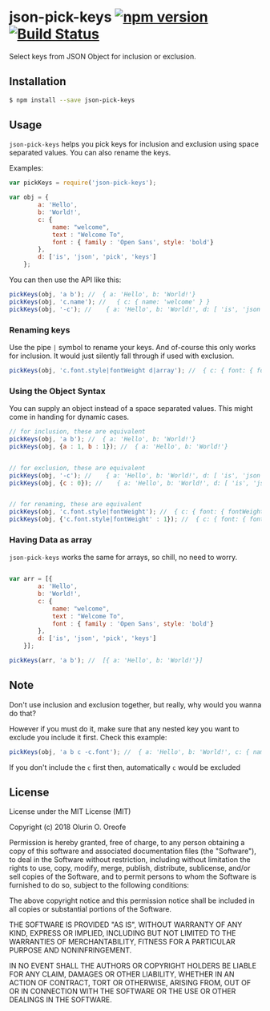 # json-pick-keys [![npm version](https://badge.fury.io/js/json-pick-keys.svg)](https://badge.fury.io/js/json-pick-keys) [![Build Status](https://travis-ci.org/oreofeolurin/json-pick-keys.svg?branch=master)](https://travis-ci.org/oreofeolurin/json-pick-keys)

Select keys from JSON Object for inclusion or exclusion.


## Installation

```bash
$ npm install --save json-pick-keys
```


## Usage

`json-pick-keys` helps you pick keys for inclusion and exclusion using space separated values. You can also rename the keys.

Examples:

```javascript
var pickKeys = require('json-pick-keys');

var obj = {
        a: 'Hello',
        b: 'World!',
        c: {
            name: "welcome",
            text : "Welcome To",
            font : { family : 'Open Sans', style: 'bold'}
        },
        d: ['is', 'json', 'pick', 'keys']
    };
```

You can then use the API like this:

```javascript
pickKeys(obj, 'a b'); //  { a: 'Hello', b: 'World!'}
pickKeys(obj, 'c.name'); //   { c: { name: 'welcome' } }
pickKeys(obj, '-c'); //    { a: 'Hello', b: 'World!', d: [ 'is', 'json', 'pick', 'keys' ] }

```


### Renaming keys
Use the pipe `|` symbol to rename your keys. And of-course this only works for inclusion. It would just silently fall through if used with
exclusion.

```javascript
pickKeys(obj, 'c.font.style|fontWeight d|array'); //  { c: { font: { fontWeight: 'bold' } }, array: [ 'is', 'json', 'pick', 'keys' ] }

```

### Using the Object Syntax
You can supply an object instead of a space separated values. This might come in handing for dynamic cases.

```javascript
// for inclusion, these are equivalent
pickKeys(obj, 'a b'); //  { a: 'Hello', b: 'World!'}
pickKeys(obj, {a : 1, b : 1}); //  { a: 'Hello', b: 'World!'}


// for exclusion, these are equivalent
pickKeys(obj, '-c'); //    { a: 'Hello', b: 'World!', d: [ 'is', 'json', 'pick', 'keys' ] }
pickKeys(obj, {c : 0}); //    { a: 'Hello', b: 'World!', d: [ 'is', 'json', 'pick', 'keys' ] }


// for renaming, these are equivalent
pickKeys(obj, 'c.font.style|fontWeight'); //  { c: { font: { fontWeight: 'bold' } } }
pickKeys(obj, {'c.font.style|fontWeight' : 1}); //  { c: { font: { fontWeight: 'bold' } } }

```

### Having Data as array
`json-pick-keys` works the same for arrays, so chill, no need to worry.


```javascript

var arr = [{
        a: 'Hello',
        b: 'World!',
        c: {
            name: "welcome",
            text : "Welcome To",
            font : { family : 'Open Sans', style: 'bold'}
        },
        d: ['is', 'json', 'pick', 'keys']
    }];

pickKeys(arr, 'a b'); //  [{ a: 'Hello', b: 'World!'}]

```

## Note
Don't use inclusion and exclusion together, but really, why would you wanna do that?

However if you must do it, make sure that any nested key you want to exclude you include it first. Check this example:

```javascript
pickKeys(obj, 'a b c -c.font'); //  { a: 'Hello', b: 'World!', c: { name: 'welcome', text: 'Welcome To' } }

```

If you don't include the `c` first then, automatically `c` would be excluded


## License

License under the MIT License (MIT)

Copyright (c) 2018 Olurin O. Oreofe

Permission is hereby granted, free of charge, to any person obtaining a copy of this software and associated documentation files (the "Software"), to deal in the Software without restriction, including without limitation the rights to use, copy, modify, merge, publish, distribute, sublicense, and/or sell copies of the Software, and to permit persons to whom the Software is furnished to do so, subject to the following conditions:

The above copyright notice and this permission notice shall be included in all copies or substantial portions of the Software.

THE SOFTWARE IS PROVIDED "AS IS", WITHOUT WARRANTY OF ANY KIND, EXPRESS OR IMPLIED, INCLUDING BUT NOT LIMITED TO THE WARRANTIES OF MERCHANTABILITY, FITNESS FOR A PARTICULAR PURPOSE AND NONINFRINGEMENT. 

IN NO EVENT SHALL THE AUTHORS OR COPYRIGHT HOLDERS BE LIABLE FOR ANY CLAIM, DAMAGES OR OTHER LIABILITY, WHETHER IN AN ACTION OF CONTRACT, TORT OR OTHERWISE, ARISING FROM, OUT OF OR IN CONNECTION WITH THE SOFTWARE OR THE USE OR OTHER DEALINGS IN THE SOFTWARE.
